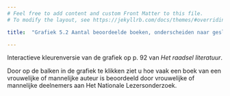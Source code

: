 ```yaml
---
# Feel free to add content and custom Front Matter to this file.
# To modify the layout, see https://jekyllrb.com/docs/themes/#overriding-theme-defaults

title:  "Grafiek 5.2 Aantal beoordeelde boeken, onderscheiden naar geslacht auteur en geslacht lezer"

---
```

Interactieve kleurenversie van de grafiek op p. 92 van *Het raadsel literatuur*.

Door op de balken in de grafiek te klikken ziet u hoe vaak een boek van een vrouwelijke of mannelijke auteur is beoordeeld door vrouwelijke of mannelijke deelnemers aan Het Nationale Lezersonderzoek.

<script src="https://d3js.org/d3.v6.min.js" defer></script>
<script src="https://d3js.org/d3-scale.v3.min.js" defer></script>

<script src="js/companion_utils_locale-nl.js" defer></script>
<script src="js/companion_utils_colors.js" defer></script>
<script src="js/companion_utils_svg2png.js" defer></script>
<script src="js/companion_abstraction_data_point_labeler.js" defer></script>
<script src="js/companion_abstraction_barchart.js" defer></script>

<script src="js/companion_chart_5-2_men-score-men.js" defer></script>

<div class="chart_float" id="chart_5-2_men-score-men">
  <div class="plot"></div>
</div>

<!-- **Hoe zijn de metingen te repliceren?**
VOORBEELDQUERY HIER! -->
